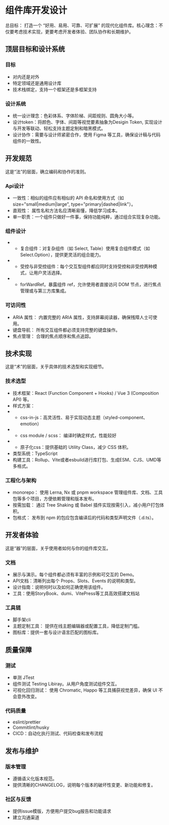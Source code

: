 # 组件库开发设计
总目标：​​ 打造一个 ​​“好用、易用、可靠、可扩展”​​ 的现代化组件库。
​​核心理念：​​ 不仅要考虑技术实现，更要考虑开发者体验、团队协作和长期维护。
## 顶层目标和设计系统
### 目标
- 对内还是对外
- 特定领域还是通用设计库
- 技术栈绑定，支持一个框架还是多框架支持

### 设计系统
- 统一设计理念：色彩体系、字体阶梯、间距规则、圆角大小等。
- 设计token：将颜色、字体、间距等视觉要素抽象为Desigin Token, 实现设计与开发等联动、轻松支持主题定制和暗黑模式。
- 设计协作：需要与设计师紧密合作，使用 Figma 等工具，确保设计稿与代码组件的一致性。

## 开发规范
这是“法”的层面，确立编码和协作的准则。
### Api设计
- 一致性：相似的组件应有相似的 API 命名和使用方式（如 size="small|medium|large", type="primary|dashed|link"）。
- ​​直观性：​​ 属性名和方法名应清晰易懂，降低学习成本。
- ​​单一职责：​​ 一个组件只做好一件事，保持功能纯粹，通过组合实现复杂功能。

### 组件设计
- - 复合组件：对复杂组件（如 Select, Table）使用复合组件模式（如 Select.Option），提供更灵活的组合能力。
- - 受控与非受控组件：每个交互型组件都应同时支持受控和非受控两种模式，让用户灵活选择。
- - forWardRef。暴露组件 ref，允许使用者直接访问 DOM 节点，进行焦点管理或与第三方库集成。

### 可访问性
- ​​ARIA 属性：​​ 内置完整的 ARIA 属性，支持屏幕阅读器，确保残障人士可使用。
- ​​键盘导航：​​ 所有交互组件都必须支持完整的键盘操作。
- ​​焦点管理：​​ 合理的焦点顺序和焦点追踪。

## 技术实现
这是“术”的层面，关乎具体的技术选型和实现细节。
### 技术选型
- 技术框架：React (Function Component + Hooks) / Vue 3 (Composition API) 等。
- 样式方案：
- - css-in-js：高灵活性、易于实现动态主题（styled-component、emotion）
- - css module / scss：​​ 编译时确定样式，性能较好
- - 原子化css：提供基础的 Utility Class，减少 CSS 体积。
- 类型系统：TypeScript
- 构建工具：Rollup、Vite或者esbuild进行库打包、生成ESM、CJS、UMD等多格式。

### 工程化与架构
- monorepo： 使用 Lerna, Nx 或 pnpm workspace 管理组件库、文档、工具包等多个项目，方便依赖管理和版本发布。
- ​​按需加载：​​ 通过 Tree Shaking 或 Babel 插件实现按需引入，减小用户打包体积。
- ​​包格式：​​ 发布到 npm 的包应包含编译后的代码和类型声明文件（.d.ts）。

## 开发者体验
这是“器”的层面，关乎使用者如何与你的组件库交互。
### 文档
- 展示与演示。每个组件都必须有丰富的示例和可交互的 Demo。
- API文档：清晰列出每个 Props、Slots、Events 的说明和类型。
- 设计指南：说明何时以及如何正确使用该组件。
- 工具：使用StoryBook、dumi、VitePress等工具高效搭建文档站
### 工具链
- 脚手架cli
- 主题定制工具：​​ 提供在线主题编辑器或配置工具，降低定制门槛。
- 图标库：提供一套与设计语言匹配的图标库。

## 质量保障
### 测试
- 单测 JTest
- 组件测试 Testing Libiray。从用户角度测试组件交互。
- ​​可视化回归测试：​​ 使用 Chromatic, Happo 等工具捕获视觉差异，确保 UI 不会意外改变。
### 代码质量
- eslint/prettier
- Commitlint/husky
- CICD：自动化执行测试、代码检查和发布流程

## 发布与维护
### 版本管理
- 遵循语义化版本规范。
- 提供清晰的CHANGELOG，说明每个版本的破坏性变更、新功能和修复。
### 社区与反馈
- 提供issue模版，方便用户提交bug报告和功能请求
- 建立沟通渠道